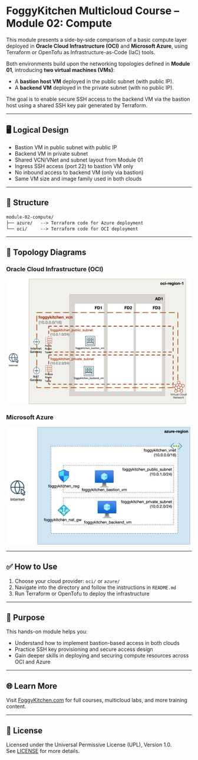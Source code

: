 # FoggyKitchen Multicloud Course – Module 02: Compute

This module presents a side-by-side comparison of a basic compute layer deployed in **Oracle Cloud Infrastructure (OCI)** and **Microsoft Azure**, using Terraform or OpenTofu as Infrastructure-as-Code (IaC) tools.

Both environments build upon the networking topologies defined in **Module 01**, introducing **two virtual machines (VMs)**:
- A **bastion host VM** deployed in the public subnet (with public IP).
- A **backend VM** deployed in the private subnet (with no public IP).

The goal is to enable secure SSH access to the backend VM via the bastion host using a shared SSH key pair generated by Terraform.

---

## 🖥️ Logical Design

- Bastion VM in public subnet with public IP
- Backend VM in private subnet
- Shared VCN/VNet and subnet layout from Module 01
- Ingress SSH access (port 22) to bastion VM only
- No inbound access to backend VM (only via bastion)
- Same VM size and image family used in both clouds

---

## 📁 Structure

```
module-02-compute/
├── azure/   --> Terraform code for Azure deployment
└── oci/     --> Terraform code for OCI deployment
```

---

## 📸 Topology Diagrams

### Oracle Cloud Infrastructure (OCI)
<img src="oci/module-02-compute-oci.jpg" width="500"/>

### Microsoft Azure
<img src="azure/module-02-compute-azure.jpg" width="500"/>

---

## ✅ How to Use

1. Choose your cloud provider: `oci/` or `azure/`
2. Navigate into the directory and follow the instructions in `README.md`
3. Run Terraform or OpenTofu to deploy the infrastructure

---

## 🧠 Purpose

This hands-on module helps you:

- Understand how to implement bastion-based access in both clouds
- Practice SSH key provisioning and secure access design
- Gain deeper skills in deploying and securing compute resources across OCI and Azure

---

## 🌐 Learn More

Visit [FoggyKitchen.com](https://foggykitchen.com) for full courses, multicloud labs, and more training content.

---

## 🪪 License

Licensed under the Universal Permissive License (UPL), Version 1.0.  
See [LICENSE](../LICENSE) for more details.

